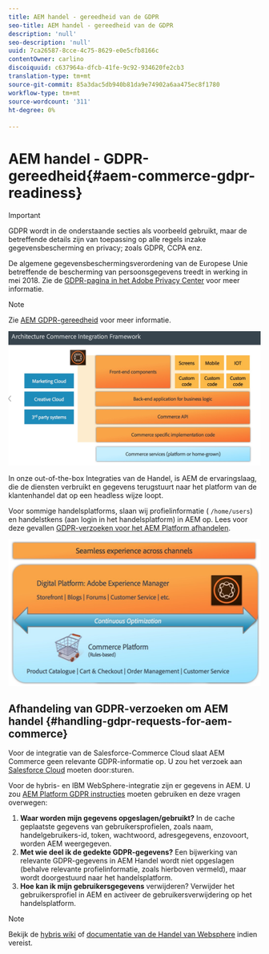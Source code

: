 ```yaml
---
title: AEM handel - gereedheid van de GDPR
seo-title: AEM handel - gereedheid van de GDPR
description: 'null'
seo-description: 'null'
uuid: 7ca26587-8cce-4c75-8629-e0e5cfb8166c
contentOwner: carlino
discoiquuid: c637964a-dfcb-41fe-9c92-934620fe2cb3
translation-type: tm+mt
source-git-commit: 85a3dac5db940b81da9e74902a6aa475ec8f1780
workflow-type: tm+mt
source-wordcount: '311'
ht-degree: 0%

---
```



# AEM handel - GDPR-gereedheid{#aem-commerce-gdpr-readiness}

>[!IMPORTANT]
>
>GDPR wordt in de onderstaande secties als voorbeeld gebruikt, maar de betreffende details zijn van toepassing op alle regels inzake gegevensbescherming en privacy; zoals GDPR, CCPA enz.

De algemene gegevensbeschermingsverordening van de Europese Unie betreffende de bescherming van persoonsgegevens treedt in werking in mei 2018. Zie de [GDPR-pagina in het Adobe Privacy Center](https://www.adobe.com/privacy/general-data-protection-regulation.html) voor meer informatie.

>[!NOTE]
>
>Zie [AEM GDPR-gereedheid](/help/managing/data-protection-and-privacy.md) voor meer informatie.

![screen_shot_2018-03-22at111606](assets/screen_shot_2018-03-22at111606.jpg)

In onze out-of-the-box Integraties van de Handel, is AEM de ervaringslaag, die de diensten verbruikt en gegevens terugstuurt naar het platform van de klantenhandel dat op een headless wijze loopt.

Voor sommige handelsplatforms, slaan wij profielinformatie ( `/home/users`) en handelstkens (aan login in het handelsplatform) in AEM op. Lees voor deze gevallen [GDPR-verzoeken voor het AEM Platform afhandelen](/help/sites-administering/handling-gdpr-requests-for-aem-platform.md).

![screen_shot_2018-03-22at111621](assets/screen_shot_2018-03-22at111621.jpg)

## Afhandeling van GDPR-verzoeken om AEM handel {#handling-gdpr-requests-for-aem-commerce}

Voor de integratie van de Salesforce-Commerce Cloud slaat AEM Commerce geen relevante GDPR-informatie op. U zou het verzoek aan [Salesforce Cloud](https://documentation.demandware.com/) moeten door:sturen.

Voor de hybris- en IBM WebSphere-integratie zijn er gegevens in AEM. U zou [AEM Platform GDPR instructies](/help/sites-administering/handling-gdpr-requests-for-aem-platform.md) moeten gebruiken en deze vragen overwegen:

1. **Waar worden mijn gegevens opgeslagen/gebruikt?** In de cache geplaatste gegevens van gebruikersprofielen, zoals naam, handelgebruikers-id, token, wachtwoord, adresgegevens, enzovoort, worden AEM weergegeven.
1. **Met wie deel ik de gedekte GDPR-gegevens?** Een bijwerking van relevante GDPR-gegevens in AEM Handel wordt niet opgeslagen (behalve relevante profielinformatie, zoals hierboven vermeld), maar wordt doorgestuurd naar het handelsplatform.
1. **Hoe kan ik mijn gebruikersgegevens** verwijderen? Verwijder het gebruikersprofiel in AEM en activeer de gebruikersverwijdering op het handelsplatform.

>[!NOTE]
>
>Bekijk de [hybris wiki](https://wiki.hybris.com/) of [documentatie van de Handel van Websphere](https://www-01.ibm.com/support/docview.wss?uid=swg27036450) indien vereist.

